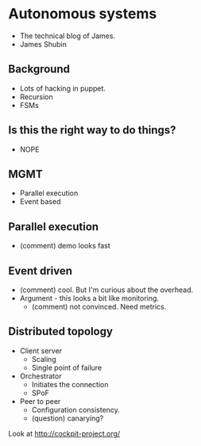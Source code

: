 # Autonomous systems
- The technical blog of James.
- James Shubin

## Background
- Lots of hacking in puppet.
- Recursion
- FSMs

## Is this the right way to do things?
- NOPE

## MGMT
- Parallel execution
- Event based

## Parallel execution
- (comment) demo looks fast

## Event driven
- (comment) cool. But I'm curious about the overhead.
- Argument - this looks a bit like monitoring.
  - (comment) not convinced. Need metrics.

## Distributed topology
- Client server
  - Scaling
  - Single point of failure
- Orchestrator
  - Initiates the connection
  - SPoF
- Peer to peer
  - Configuration consistency.
  - (question) canarying?

Look at http://cockpit-project.org/
